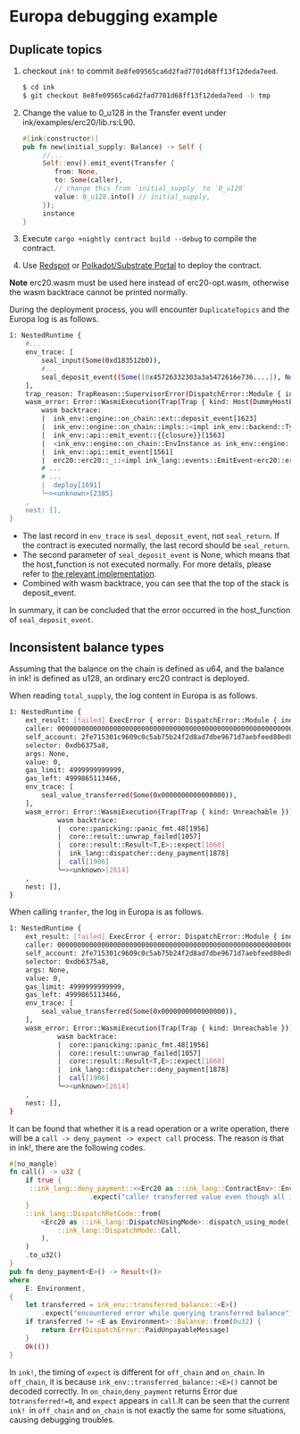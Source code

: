 # Europa debugging example

## **Duplicate topics**

1. checkout `ink!` to commit `8e8fe09565ca6d2fad7701d68ff13f12deda7eed`.
    ```bash
    $ cd ink
    $ git checkout 8e8fe09565ca6d2fad7701d68ff13f12deda7eed -b tmp
    ```

2. Change the value to 0_u128 in the Transfer event under ink/examples/erc20/lib.rs:L90.
    ```rust
    #[ink(constructor)]
    pub fn new(initial_supply: Balance) -> Self {
         //...
         Self::env().emit_event(Transfer {
            from: None,
            to: Some(caller),
            // change this from `initial_supply` to `0_u128`
            value: 0_u128.into() // initial_supply,
         });
         instance
    }
    ```

3. Execute `cargo +nightly contract build --debug` to compile the contract.
4. Use [Redspot](https://redspot.patract.io/en/tutorial/) or [Polkadot/Substrate Portal](https://polkadot.js.org/apps/#/explorer) to deploy the contract.

**Note** erc20.wasm must be used here instead of erc20-opt.wasm, otherwise the wasm backtrace cannot be printed normally.

During the deployment process, you will encounter `DuplicateTopics` and the Europa log is as follows.

```sh
1: NestedRuntime {
    #...
    env_trace: [
        seal_input(Some(0xd183512b0)),
		#...    
		seal_deposit_event((Some([0x45726332303a3a5472616e736....]), None)),
    ],
    trap_reason: TrapReason::SupervisorError(DispatchError::Module { index: 5, error: 23, message: Some("DuplicateTopics") }),
    wasm_error: Error::WasmiExecution(Trap(Trap { kind: Host(DummyHostError) }))
    	wasm backtrace: 
    	|  ink_env::engine::on_chain::ext::deposit_event[1623]
    	|  ink_env::engine::on_chain::impls::<impl ink_env::backend::TypedEnvBackend for ink_env::engine::on_chain::EnvInstance>::emit_event[1564]
    	|  ink_env::api::emit_event::{{closure}}[1563]
    	|  <ink_env::engine::on_chain::EnvInstance as ink_env::engine::OnInstance>::on_instance[1562]
    	|  ink_env::api::emit_event[1561]
    	|  erc20::erc20::_::<impl ink_lang::events::EmitEvent<erc20::erc20::Erc20> for ink_lang::env_access::EnvAccess<<erc20::erc20::Erc20 as ink_lang::env_access::ContractEnv>::Env>>::emit_event[1685]
        # ...
        # ...
    	|  deploy[1691]
    	╰─><unknown>[2385]
    ,
    nest: [],
}
```

* The last record in `env_trace` is `seal_deposit_event`, not `seal_return`. If the contract is executed normally, the last record should be `seal_return`.
* The second parameter of `seal_deposit_event` is None, which means that the host_function is not executed normally. For more details, please refer to [the relevant implementation](https://github.com/patractlabs/substrate/blob/3624deb47cabe6f6cd44ec2c49c6ae5a29fd2198/frame/contracts/src/wasm/runtime.rs#L1399).
* Combined with wasm backtrace, you can see that the top of the stack is deposit_event.

In summary, it can be concluded that the error occurred in the host_function of `seal_deposit_event`.

## Inconsistent balance types

Assuming that the balance on the chain is defined as u64, and the balance in ink! is defined as u128, an ordinary erc20 contract is deployed.

When reading `total_supply`, the log content in Europa is as follows.

```bash
1: NestedRuntime {
    ext_result: [failed] ExecError { error: DispatchError::Module { index: 5, error: 17, message: Some("ContractTrapped") }, origin: ErrorOrigin::Caller },
    caller: 0000000000000000000000000000000000000000000000000000000000000000 (5C4hrfjw...),
    self_account: 2fe715301c9609c0c5ab75b24f2d8ad7dbe9671d7aebfeed80ed8963bc017955 (5D9Wkfa3...),
    selector: 0xdb6375a8,
    args: None,
    value: 0,
    gas_limit: 4999999999999,
    gas_left: 4999865113466,
    env_trace: [
        seal_value_transferred(Some(0x0000000000000000)),
    ],
    wasm_error: Error::WasmiExecution(Trap(Trap { kind: Unreachable }))
            wasm backtrace:
            |  core::panicking::panic_fmt.48[1956]
            |  core::result::unwrap_failed[1057]
            |  core::result::Result<T,E>::expect[1060]
            |  ink_lang::dispatcher::deny_payment[1878]
            |  call[1906]
            ╰─><unknown>[2614]
    ,
    nest: [],
}
```

When calling `tranfer`, the log in Europa is as follows.

```bash
1: NestedRuntime {
    ext_result: [failed] ExecError { error: DispatchError::Module { index: 5, error: 17, message: Some("ContractTrapped") }, origin: ErrorOrigin::Caller },
    caller: 0000000000000000000000000000000000000000000000000000000000000000 (5C4hrfjw...),
    self_account: 2fe715301c9609c0c5ab75b24f2d8ad7dbe9671d7aebfeed80ed8963bc017955 (5D9Wkfa3...),
    selector: 0xdb6375a8,
    args: None,
    value: 0,
    gas_limit: 4999999999999,
    gas_left: 4999865113466,
    env_trace: [
        seal_value_transferred(Some(0x0000000000000000)),
    ],
    wasm_error: Error::WasmiExecution(Trap(Trap { kind: Unreachable }))
            wasm backtrace:
            |  core::panicking::panic_fmt.48[1956]
            |  core::result::unwrap_failed[1057]
            |  core::result::Result<T,E>::expect[1060]
            |  ink_lang::dispatcher::deny_payment[1878]
            |  call[1906]
            ╰─><unknown>[2614]
    ,
    nest: [],
}
```

It can be found that whether it is a read operation or a write operation, there will be a `call -> deny_payment -> expect call` process. The reason is that in ink!, there are the following codes.

```rust
#[no_mangle]
fn call() -> u32 {
    if true {
     ::ink_lang::deny_payment::<<Erc20 as ::ink_lang::ContractEnv>::Env>()
                    .expect("caller transferred value even though all ink! message deny payments")
    }
    ::ink_lang::DispatchRetCode::from(
        <Erc20 as ::ink_lang::DispatchUsingMode>::dispatch_using_mode(
            ::ink_lang::DispatchMode::Call,
        ),
    )
    .to_u32()
}
pub fn deny_payment<E>() -> Result<()>
where
    E: Environment,
{
    let transferred = ink_env::transferred_balance::<E>()
        .expect("encountered error while querying transferred balance");
    if transferred != <E as Environment>::Balance::from(0u32) {
        return Err(DispatchError::PaidUnpayableMessage)
    }
    Ok(())
}
```

In `ink!`, the timing of `expect` is different for `off_chain` and `on_chain`. In `off_chain`, it is because `ink_env::transferred_balance::<E>()` cannot be decoded correctly. In `on_chain`,`deny_payment` returns Error due to`transferred!=0`, and `expect` appears in `call`.It can be seen that the current `ink! `in `off_chain` and `on_chain` is not exactly the same for some situations, causing debugging troubles.



